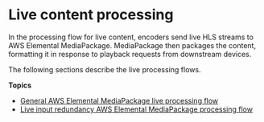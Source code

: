 # Live content processing<a name="what-is-flow-live"></a>

In the processing flow for live content, encoders send live HLS streams to AWS Elemental MediaPackage\. MediaPackage then packages the content, formatting it in response to playback requests from downstream devices\. 

The following sections describe the live processing flows\.

**Topics**
+ [General AWS Elemental MediaPackage live processing flow](what-is-flow-gen.md)
+ [Live input redundancy AWS Elemental MediaPackage processing flow](what-is-flow-ir.md)